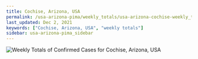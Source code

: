 ```yaml
---
title: Cochise, Arizona, USA
permalink: /usa-arizona-pima/weekly_totals/usa-arizona-cochise-weekly_totals.html
last_updated: Dec 2, 2021
keywords: ["Cochise, Arizona, USA", "weekly totals"]
sidebar: usa-arizona-pima_sidebar
---
```


![Weekly Totals of Confirmed Cases for Cochise, Arizona, USA](/covid_tracker/images/graphs/usa-arizona-cochise-weekly_totals_graph.png)
